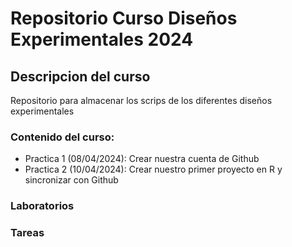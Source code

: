 # Repositorio Curso Diseños Experimentales 2024

## Descripcion del curso
Repositorio para almacenar los scrips de los diferentes diseños experimentales

### Contenido del curso:

+ Practica 1 (08/04/2024): Crear nuestra cuenta de Github
+ Practica 2 (10/04/2024): Crear nuestro primer proyecto en R y sincronizar con Github


### Laboratorios


### Tareas
